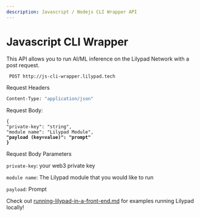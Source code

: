 ```yaml
---
description: Javascript / Nodejs CLI Wrapper API
---
```


# Javascript CLI Wrapper

This API allows you to run AI/ML inference on the Lilypad Network with a post request.

```bash
 POST http://js-cli-wrapper.lilypad.tech
```

Request Headers

```bash
Content-Type: "application/json"
```

Request Body:

<pre class="language-bash"><code class="lang-bash">{
"private-key": "string",
"module name": "Lilypad Module",
<strong>"payload (key=value)": "prompt"
</strong><strong>}
</strong></code></pre>

Request Body Parameters

`private-key`: your web3 private key

`module name`: The Lilypad module that you would like to run

`payload`: Prompt



Check out [running-lilypad-in-a-front-end.md](running-lilypad-in-a-front-end.md "mention") for examples running Lilypad locally!
